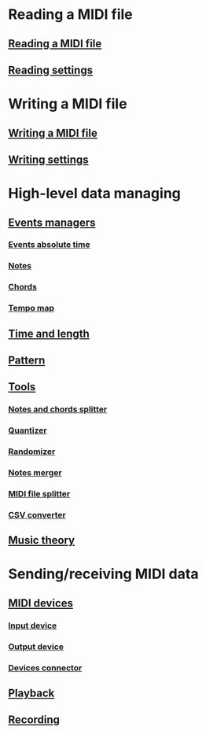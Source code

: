 # Reading a MIDI file
## [Reading a MIDI file](Reading-a-MIDI-file.md)
## [Reading settings](Reading-settings.md)

# Writing a MIDI file
## [Writing a MIDI file](Writing-a-MIDI-file.md)
## [Writing settings](Writing-settings.md)

# High-level data managing
## [Events managers](Events-managers.md)
### [Events absolute time](Events-absolute-time.md)
### [Notes](Notes.md)
### [Chords](Chords.md)
### [Tempo map](Tempo-map.md)
## [Time and length](Time-and-length.md)
## [Pattern](Pattern.md)
## [Tools](Tools.md)
### [Notes and chords splitter](Notes-and-chords-splitter.md)
### [Quantizer](Quantizer.md)
### [Randomizer](Randomizer.md)
### [Notes merger](Notes-merger.md)
### [MIDI file splitter](MIDI-file-splitter.md)
### [CSV converter](CSV-converter.md)
## [Music theory](Music-theory.md)

# Sending/receiving MIDI data
## [MIDI devices](MIDI-devices.md)
### [Input device](Input-device.md)
### [Output device](Output-device.md)
### [Devices connector](Devices-connector.md)
## [Playback](Playback.md)
## [Recording](Recording.md)